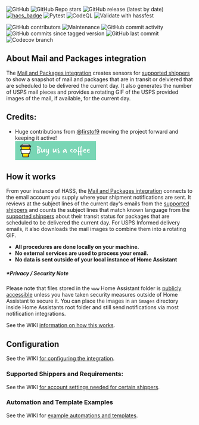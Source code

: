 ![GitHub](https://img.shields.io/github/license/moralmunky/Home-Assistant-Mail-And-Packages)
![GitHub Repo stars](https://img.shields.io/github/stars/moralmunky/Home-Assistant-Mail-And-Packages)
![GitHub release (latest by date)](https://img.shields.io/github/v/release/moralmunky/Home-Assistant-Mail-And-Packages)
[![hacs_badge](https://img.shields.io/badge/HACS-Default-orange.svg)](https://github.com/custom-components/hacs)
![Pytest](https://github.com/moralmunky/Home-Assistant-Mail-And-Packages/workflows/Pytest/badge.svg?branch=0.3.0)
![CodeQL](https://github.com/moralmunky/Home-Assistant-Mail-And-Packages/workflows/CodeQL/badge.svg?branch=0.3.0)
![Validate with hassfest](https://github.com/moralmunky/Home-Assistant-Mail-And-Packages/workflows/Validate%20with%20hassfest/badge.svg?branch=0.3.0)

![GitHub contributors](https://img.shields.io/github/contributors/moralmunky/Home-Assistant-Mail-And-Packages)
![Maintenance](https://img.shields.io/maintenance/yes/2021)
![GitHub commit activity](https://img.shields.io/github/commit-activity/m/moralmunky/Home-Assistant-Mail-And-Packages)
![GitHub commits since tagged version](https://img.shields.io/github/commits-since/moralmunky/Home-Assistant-Mail-And-Packages/0.2.2/0.3.0)
![GitHub last commit](https://img.shields.io/github/last-commit/moralmunky/Home-Assistant-Mail-And-Packages)
![Codecov branch](https://img.shields.io/codecov/c/github/moralmunky/Home-Assistant-Mail-And-Packages/0.3.x)

## About Mail and Packages integration

The [Mail and Packages integration](https://github.com/moralmunky/Home-Assistant-Mail-And-Packages) creates sensors for [supported shippers](https://github.com/moralmunky/Home-Assistant-Mail-And-Packages/wiki#how-it-works) to show a snapshot of mail and packages that are in transit or delviered that are scheduled to be delivered the current day. It also generates the number of USPS mail pieces and provides a rotating GIF of the USPS provided images of the mail, if available, for the current day.

## Credits:

- Huge contributions from [@firstof9](https://github.com/firstof9) moving the project forward and keeping it active!
  <br/>
  <a href="https://www.buymeacoffee.com/Moralmunky" target="_blank"><img src="/docs/coffee.png" alt="Buy Us A Coffee" height="51px" width="217px" /></a>

## How it works

From your instance of HASS, the [Mail and Packages integration](https://github.com/moralmunky/Home-Assistant-Mail-And-Packages) connects to the email account you supply where your shipment notifications are sent. It reviews at the subject lines of the current day's emails from the [supported shippers](https://github.com/moralmunky/Home-Assistant-Mail-And-Packages/wiki#how-it-works) and counts the subject lines that match known language from the [supported shippers](https://github.com/moralmunky/Home-Assistant-Mail-And-Packages/wiki#how-it-works) about their transit status for packages that are scheduled to be delivered the current day. For USPS Informed delivery emails, it also downloads the mail images to combine them into a rotating GIF.

- **All procedures are done locally on your machine.**
- **No external services are used to process your email.**
- **No data is sent outside of your local instance of Home Assistant**

##### \*Privacy / Security Note

Please note that files stored in the `www` Home Assistant folder is [publicly accessible](https://www.home-assistant.io/integrations/http/#hosting-files) unless you have taken security measures outside of Home Assistant to secure it. You can place the images in an `images` directory inside Home Assistants root folder and still send notifications via most notification integrations.

See the WIKI [information on how this works](https://github.com/moralmunky/Home-Assistant-Mail-And-Packages/wiki).

## Configuration

See the WIKI [for configuring the integration](https://github.com/moralmunky/Home-Assistant-Mail-And-Packages/wiki/Configuration-and-Email-Settings).

### Supported Shippers and Requirements:

See the WIKI [for account settings needed for certain shippers](https://github.com/moralmunky/Home-Assistant-Mail-And-Packages/wiki/Configuration-and-Email-Settings#supported-shippers-and-requirements).

### Automation and Template Examples

See the WIKI for [example automations and templates](https://github.com/moralmunky/Home-Assistant-Mail-And-Packages/wiki/Example-Automations-and-Templates#delivery-summary-text-sensor-template-example).
